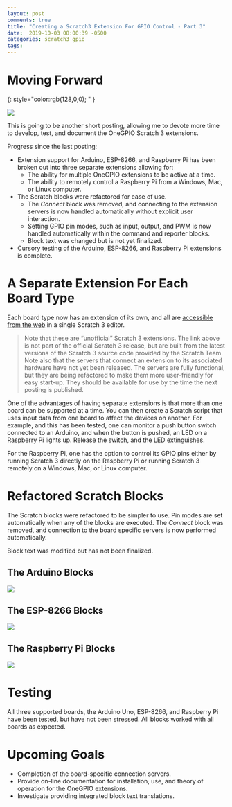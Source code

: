 ```yaml
---
layout: post
comments: true
title: "Creating a Scratch3 Extension For GPIO Control - Part 3"
date:  2019-10-03 08:00:39 -0500
categories: scratch3 gpio
tags: 
---
```


# Moving Forward
{: style="color:rgb(128,0,0); " }
 
![]({{site.url}}/images/s3onegpio/extensions.png) 

This is going to be another short posting, allowing me to devote more
time to develop, test, and document the OneGPIO Scratch 3 extensions.

Progress since the last posting:
* Extension support for Arduino, ESP-8266, and Raspberry Pi has been
  broken out into three separate extensions allowing for:
  * The ability for multiple OneGPIO extensions to be active at a time.
  * The ability to remotely control a Raspberry Pi from a Windows, Mac, or Linux
      computer.
* The Scratch blocks were refactored for ease of use.
  *  The *Connect* block was removed, and connecting to the extension
     servers is now handled automatically without explicit user
     interaction.
  *  Setting GPIO pin modes, such as input, output, and PWM is now
     handled automatically within the command and reporter blocks.
  *  Block text was changed but is not yet finalized.
* Cursory testing of the Arduino, ESP-8266, and Raspberry Pi extensions
  is complete.


# A Separate Extension For Each Board Type
Each board type now has an extension of its own, and all are
[accessible from the web](https://mryslab.github.io/s3onegpio/) in a
single Scratch 3 editor.
> Note that these are “unofficial” Scratch 3 extensions. The link above
> is not part of the official Scratch 3 release, but are built from the
> latest versions of the Scratch 3 source code provided by the Scratch
> Team. Note also that the servers that connect an extension to its
> associated hardware have not yet been released. The servers are fully
> functional, but they are being refactored to make them more
> user-friendly for easy start-up. They should be available for use by
> the time the next posting is published.

One of the advantages of having separate extensions is that more than
one board can be supported at a time. You can then create a Scratch
script that uses input data from one board to affect the devices on
another. For example, and this has been tested, one can monitor a push
button switch connected to an Arduino, and when the button is pushed, an
LED on a Raspberry Pi lights up. Release the switch, and the LED
extinguishes. 

For the Raspberry Pi, one has the option to control its GPIO pins either
by running Scratch 3 directly on the Raspberry Pi or running Scratch 3
remotely on a Windows, Mac, or Linux computer.

# Refactored Scratch Blocks
 
The Scratch blocks were refactored to be simpler to use. Pin modes are
set automatically when any of the blocks are executed. The *Connect*
block was removed, and connection to the board specific servers is now
performed automatically.

Block text was modified but has not been finalized.


## The Arduino Blocks

![]({{site.url}}/images/s3onegpio/arduino_blocks.png)

## The ESP-8266 Blocks
![]({{site.url}}/images/s3onegpio/esp8266_blocks.png)

## The Raspberry Pi Blocks
![]({{site.url}}/images/s3onegpio/rpi_blocks.png)

# Testing
All three supported boards, the Arduino Uno, ESP-8266, and Raspberry Pi
have been tested, but have not been stressed. All blocks worked with all
boards as expected.

# Upcoming Goals
* Completion of the board-specific connection servers.
* Provide on-line documentation for installation, use, and theory of
  operation for the OneGPIO extensions.
* Investigate providing integrated block text translations.



